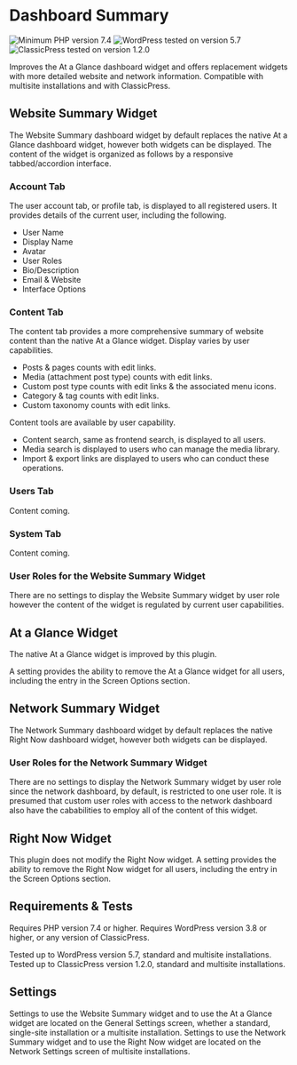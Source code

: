 # Dashboard Summary

![Minimum PHP version 7.4](https://img.shields.io/badge/PHP_minimum-7.4-8892bf.svg?style=flat-square)
![WordPress tested on version 5.7](https://img.shields.io/badge/WordPress_tested-5.7-2271b1.svg?style=flat-square)
![ClassicPress tested on version 1.2.0](https://img.shields.io/badge/ClassicPress_tested-1.2.0-03768e.svg?style=flat-square)

Improves the At a Glance dashboard widget and offers replacement widgets with more detailed website and network information. Compatible with multisite installations and with ClassicPress.

## Website Summary Widget

The Website Summary dashboard widget by default replaces the native At a Glance dashboard widget, however both widgets can be displayed. The content of the widget is organized as follows by a responsive tabbed/accordion interface.

### Account Tab

The user account tab, or profile tab, is displayed to all registered users. It provides details of the current user, including the following.

* User Name
* Display Name
* Avatar
* User Roles
* Bio/Description
* Email & Website
* Interface Options

### Content Tab

The content tab provides a more comprehensive summary of website content than the native At a Glance widget. Display varies by user capabilities.

* Posts & pages counts with edit links.
* Media (attachment post type) counts with edit links.
* Custom post type counts with edit links & the associated menu icons.
* Category & tag counts with edit links.
* Custom taxonomy counts with edit links.

Content tools are available by user capability.

* Content search, same as frontend search, is displayed to all users.
* Media search is displayed to users who can manage the media library.
* Import & export links are displayed to users who can conduct these operations.

### Users Tab

Content coming.

### System Tab

Content coming.

### User Roles for the Website Summary Widget

There are no settings to display the Website Summary widget by user role however the content of the widget is regulated by current user capabilities.

## At a Glance Widget

The native At a Glance widget is improved by this plugin.

A setting provides the ability to remove the At a Glance widget for all users, including the entry in the Screen Options section.

## Network Summary Widget

The Network Summary dashboard widget by default replaces the native Right Now dashboard widget, however both widgets can be displayed.

### User Roles for the Network Summary Widget

There are no settings to display the Network Summary widget by user role since the network dashboard, by default, is restricted to one user role. It is presumed that custom user roles with access to the network dashboard also have the cababilities to employ all of the content of this widget.

## Right Now Widget

This plugin does not modify the Right Now widget. A setting provides the ability to remove the Right Now widget for all users, including the entry in the Screen Options section.

## Requirements & Tests

Requires PHP version 7.4 or higher.
Requires WordPress version 3.8 or higher, or any version of ClassicPress.

Tested up to WordPress version 5.7, standard and multisite installations.
Tested up to ClassicPress version 1.2.0, standard and multisite installations.

## Settings

Settings to use the Website Summary widget and to use the At a Glance widget are located on the General Settings screen, whether a standard, single-site installation or a multisite installation. Settings to use the Network Summary widget and to use the Right Now widget are located on the Network Settings screen of multisite installations.

